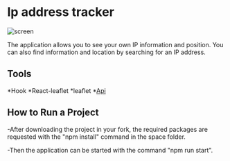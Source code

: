 # Ip address tracker

![screen](https://klasresim.com/i/wUm8Ka)

The application allows you to see your own IP information and position. You can also find information and location by searching for an IP address.

## Tools
 *Hook
 *React-leaflet
 *leaflet
 *[Api](https://ip-api.com)
  
## How to Run a Project

-After downloading the project in your fork, the required packages are requested with the "npm install" command in the space folder.

-Then the application can be started with the command "npm run start".
